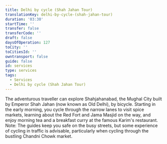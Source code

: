 ```yaml
---
title: Delhi by cycle (Shah Jahan Tour)
translationKey: delhi-by-cycle-(shah-jahan-tour)
duration: '03:30'
startTime: ''
transfer: false
transferCode: ''
draft: false
daysOfOperation: 127
toCity: ''
toCitiesId: ''
owntransport: false
guide: false
id: services
type: services
tags:
  - Services
  - Delhi by cycle (Shah Jahan Tour)
---
```

The adventurous traveller can explore Shahjahanabad, the Mughal City built by Emperor Shah Jahan (now known as Old Delhi), by bicycle. Starting in the early morning, you cycle through the narrow lanes to visit spice markets, learning about the Red Fort and Jama Masjid on the way, and enjoy morning tea and a breakfast curry at the famous Karim's restaurant.     Note: The guides keep you safe on the busy streets, but some experience of cycling in traffic is advisable, particularly when cycling through the bustling Chandni Chowk market.